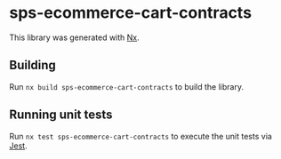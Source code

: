# sps-ecommerce-cart-contracts

This library was generated with [Nx](https://nx.dev).

## Building

Run `nx build sps-ecommerce-cart-contracts` to build the library.

## Running unit tests

Run `nx test sps-ecommerce-cart-contracts` to execute the unit tests via [Jest](https://jestjs.io).
